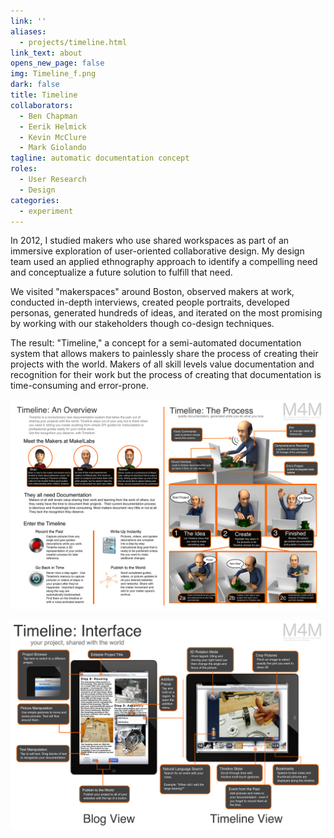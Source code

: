 ```yaml
---
link: ''
aliases:
  - projects/timeline.html
link_text: about
opens_new_page: false
img: Timeline_f.png
dark: false
title: Timeline
collaborators:
  - Ben Chapman
  - Eerik Helmick
  - Kevin McClure
  - Mark Giolando
tagline: automatic documentation concept
roles:
  - User Research
  - Design
categories:
  - experiment
---
```


In 2012, I studied makers who use shared workspaces as part of an immersive exploration of user-oriented collaborative design. My design team used an applied ethnography approach to identify a compelling need and conceptualize a future solution to fulfill that need.

We visited "makerspaces" around Boston, observed makers at work, conducted in-depth interviews, created people portraits, developed personas, generated hundreds of ideas, and iterated on the most promising by working with our stakeholders though co-design techniques.

The result: "Timeline," a concept for a semi-automated documentation system that allows makers to painlessly share the process of creating their projects with the world. Makers of all skill levels value documentation and recognition for their work but the process of creating that documentation is time-consuming and error-prone.

![Timeline Overview](/images/projects/timeline/overview.png)

![The Timeline Interface](/images/projects/timeline/interface.png)